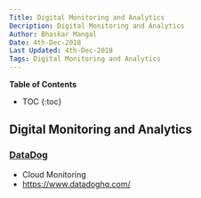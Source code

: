 ```yaml
---
Title: Digital Monitoring and Analytics
Decription: Digital Monitoring and Analytics
Author: Bhaskar Mangal
Date: 4th-Dec-2018
Last Updated: 4th-Dec-2018
Tags: Digital Monitoring and Analytics
---
```


**Table of Contents**
* TOC
{:toc}


## Digital Monitoring and Analytics


### [DataDog](https://www.datadoghq.com/)
* Cloud Monitoring
* https://www.datadoghq.com/